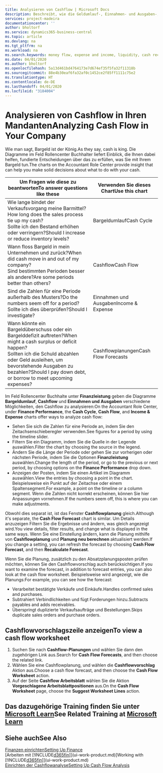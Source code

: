 ```yaml
---
title: Analysieren von Cashflow | Microsoft Docs
description: Beschreibt, wie die Geldumlauf-, Einnahmen- und Ausgaben-, Cash Flow- und Cashflow-Prognosediagramme verwendet werden, um vergangene und künftige Bargeldbewegungen im Unternehmen zu analysieren.
services: project-madeira
documentationcenter: ''
author: bholtorf
ms.service: dynamics365-business-central
ms.topic: article
ms.devlang: na
ms.tgt_pltfrm: na
ms.workload: na
ms.search.keywords: money flow, expense and income, liquidity, cash receipts minus cash payments, Cartera
ms.date: 04/01/2020
ms.author: bholtorf
ms.openlocfilehash: 5a13d461bd4764173e7d674ef35f5fa32f11318b
ms.sourcegitcommit: 88e4b30eaf6fa32af0c1452ce2f85ff1111c75e2
ms.translationtype: HT
ms.contentlocale: de-DE
ms.lasthandoff: 04/01/2020
ms.locfileid: "3184004"
---
```

# <a name="analyzing-cash-flow-in-your-company"></a><span data-ttu-id="0d003-103">Analysieren von Cashflow in Ihren Mandanten</span><span class="sxs-lookup"><span data-stu-id="0d003-103">Analyzing Cash Flow in Your Company</span></span>
<span data-ttu-id="0d003-104">Wie man sagt, Bargeld ist der König.</span><span class="sxs-lookup"><span data-stu-id="0d003-104">As they say, cash is king.</span></span> <span data-ttu-id="0d003-105">Die Diagramme im Feld Rollencenter Buchhalter liefert Einblick, die Ihnen dabei helfen, fundierte Entscheidungen über das zu erfüllen, was Sie mit Ihrem Bargeld tun.</span><span class="sxs-lookup"><span data-stu-id="0d003-105">The charts on the Accountant Role Center provide insight that can help you make solid decisions about what to do with your cash.</span></span>  

| <span data-ttu-id="0d003-106">Um Fragen wie diese zu beantworten</span><span class="sxs-lookup"><span data-stu-id="0d003-106">To answer questions like these</span></span> | <span data-ttu-id="0d003-107">Verwenden Sie dieses Chart</span><span class="sxs-lookup"><span data-stu-id="0d003-107">Use this chart</span></span> |
| --- | --- |
| <span data-ttu-id="0d003-108">Wie lange bindet der Verkaufsvorgang meine Barmittel?</span><span class="sxs-lookup"><span data-stu-id="0d003-108">How long does the sales process tie up my cash?</span></span></br> <span data-ttu-id="0d003-109">Sollte ich den Bestand erhöhen oder verringern?</span><span class="sxs-lookup"><span data-stu-id="0d003-109">Should I increase or reduce inventory levels?</span></span> |<span data-ttu-id="0d003-110">Bargeldumlauf</span><span class="sxs-lookup"><span data-stu-id="0d003-110">Cash Cycle</span></span> |
| <span data-ttu-id="0d003-111">Wann floss Bargeld in mein Unternehmen und zurück?</span><span class="sxs-lookup"><span data-stu-id="0d003-111">When did cash move in and out of my company?</span></span></br> <span data-ttu-id="0d003-112">Sind bestimmten Perioden besser als andere?</span><span class="sxs-lookup"><span data-stu-id="0d003-112">Are some periods better than others?</span></span> |<span data-ttu-id="0d003-113">Cashflow</span><span class="sxs-lookup"><span data-stu-id="0d003-113">Cash Flow</span></span> |
| <span data-ttu-id="0d003-114">Sind die Zahlen für eine Periode außerhalb des Musters?</span><span class="sxs-lookup"><span data-stu-id="0d003-114">Do the numbers seem off for a period?</span></span></br> <span data-ttu-id="0d003-115">Sollte ich dies überprüfen?</span><span class="sxs-lookup"><span data-stu-id="0d003-115">Should I investigate?</span></span> |<span data-ttu-id="0d003-116">Einnahmen und Ausgaben</span><span class="sxs-lookup"><span data-stu-id="0d003-116">Income & Expense</span></span> |
| <span data-ttu-id="0d003-117">Wann könnte ein Bargeldüberschuss oder ein Bargelddefizit auftreten?</span><span class="sxs-lookup"><span data-stu-id="0d003-117">When might a cash surplus or deficit happen?</span></span></br> <span data-ttu-id="0d003-118">Sollten ich die Schuld abzahlen oder Geld ausleihen, um bevorstehende Ausgaben zu bezahlen?</span><span class="sxs-lookup"><span data-stu-id="0d003-118">Should I pay down debt, or borrow to meet upcoming expenses?</span></span> |<span data-ttu-id="0d003-119">Cashflowplanungen</span><span class="sxs-lookup"><span data-stu-id="0d003-119">Cash Flow Forecasts</span></span> |

<span data-ttu-id="0d003-120">Im Feld Rollencenter Buchhalte unter **Finanzleistung** geben die Diagramme **Bargeldumlauf**, **Cashflow** und **Einnahmen und Ausgaben** verschiedene Möglichkeiten, den Cashflow zu analysieren:</span><span class="sxs-lookup"><span data-stu-id="0d003-120">On the Accountant Role Center, under **Finance Performance**, the **Cash Cycle**, **Cash Flow**, and **Income & Expense** charts offer ways to analyze cash flow:</span></span>  

* <span data-ttu-id="0d003-121">Sehen Sie sich die Zahlen für eine Periode an, indem Sie den Zeitachsenschieberegler verwenden.</span><span class="sxs-lookup"><span data-stu-id="0d003-121">See figures for a period by using the timeline slider.</span></span>  
* <span data-ttu-id="0d003-122">Filtern Sie ein Diagramm, indem Sie die Quelle in der Legende auswählen.</span><span class="sxs-lookup"><span data-stu-id="0d003-122">Filter the chart by choosing the source in the legend.</span></span>  
* <span data-ttu-id="0d003-123">Ändern Sie die Länge der Periode oder gehen Sie zur vorherigen oder nächsten Periode, indem Sie die Optionen **Finanzleistung** auswählen.</span><span class="sxs-lookup"><span data-stu-id="0d003-123">Change the length of the period, or go to the previous or next period, by choosing options on the **Finance Performance** drop down.</span></span>  
* <span data-ttu-id="0d003-124">Anzeigen der Posten, indem Sie einen Artikel im Diagramm auswählen.</span><span class="sxs-lookup"><span data-stu-id="0d003-124">View the entries by choosing a point in the chart.</span></span> <span data-ttu-id="0d003-125">Beispielsweise ein Punkt auf der Zeitachse oder einem Spaltensegment.</span><span class="sxs-lookup"><span data-stu-id="0d003-125">For example, a point on the timeline or a column segment.</span></span> <span data-ttu-id="0d003-126">Wenn die Zahlen nicht korrekt erscheinen, können Sie hier Anpassungen vornehmen.</span><span class="sxs-lookup"><span data-stu-id="0d003-126">If the numbers seem off, this is where you can make adjustments.</span></span>  

<span data-ttu-id="0d003-127">Obwohl dies separat ist, ist das Fenster **Cashflowplanung** gleich.</span><span class="sxs-lookup"><span data-stu-id="0d003-127">Although it's separate, the **Cash Flow Forecast** chart is similar.</span></span> <span data-ttu-id="0d003-128">Um Details anzuzeigen Filtern Sie die Ergebnisse und ändern, was gleich angezeigt wird.</span><span class="sxs-lookup"><span data-stu-id="0d003-128">You view details, filter results, and change what is displayed in the same ways.</span></span> <span data-ttu-id="0d003-129">Wenn Sie eine Einstellung ändern, kann die Planung mithilfe von **Cashflowplanung** und **Planung neu berechnen** aktualisiert werden.</span><span class="sxs-lookup"><span data-stu-id="0d003-129">If you change a setting, you can refresh the forecast by choosing **Cash Flow Forecast**, and then **Recalculate Forecast**.</span></span>

<span data-ttu-id="0d003-130">Wenn Sie die Planung, zusätzlich zu den Absatzplanungsposten prüfen möchten, können Sie den Cashflowvorschlag auch berücksichtigen.</span><span class="sxs-lookup"><span data-stu-id="0d003-130">If you want to examine the forecast, in addition to forecast entries, you can also look at the cash flow worksheet.</span></span> <span data-ttu-id="0d003-131">Beispielsweise wird angezeigt, wie die Planungs:</span><span class="sxs-lookup"><span data-stu-id="0d003-131">For example, you can see how the forecast:</span></span>

* <span data-ttu-id="0d003-132">Verarbeitet bestätigte Verkäufe und Einkäufe.</span><span class="sxs-lookup"><span data-stu-id="0d003-132">Handles confirmed sales and purchases.</span></span>  
* <span data-ttu-id="0d003-133">Subtrahiert Verbindlichkeiten und fügt Forderungen hinzu.</span><span class="sxs-lookup"><span data-stu-id="0d003-133">Subtracts payables and adds receivables.</span></span>  
* <span data-ttu-id="0d003-134">Überspringt duplizierte Verkaufsaufträge und Bestellungen.</span><span class="sxs-lookup"><span data-stu-id="0d003-134">Skips duplicate sales orders and purchase orders.</span></span>  

## <a name="to-view-a-cash-flow-worksheet"></a><span data-ttu-id="0d003-135">Cashflowvorschlagszeile anzeigen</span><span class="sxs-lookup"><span data-stu-id="0d003-135">To view a cash flow worksheet</span></span>
1. <span data-ttu-id="0d003-136">Suchen Sie nach **Cashflow-Planungen** und wählen Sie dann den zugehörigen Link aus.</span><span class="sxs-lookup"><span data-stu-id="0d003-136">Search for **Cash Flow Forecasts**, and then choose the related link.</span></span>  
2. <span data-ttu-id="0d003-137">Wählen Sie eine Cashflowplanung, und wählen die **Cashflowvorschlag** Aktion aus.</span><span class="sxs-lookup"><span data-stu-id="0d003-137">Choose a cash flow forecast, and then choose the **Cash Flow Worksheet** action.</span></span>  
3. <span data-ttu-id="0d003-138">Auf der Seite **Cashflow Arbeitsblatt** wählen Sie die Aktion **Vorgeschlagene Arbeitsblattpositionen** aus.</span><span class="sxs-lookup"><span data-stu-id="0d003-138">On the **Cash Flow Worksheet** page, choose the **Suggest Worksheet Lines** action.</span></span>  

## <a name="see-related-training-at-microsoft-learn"></a><span data-ttu-id="0d003-139">Das dazugehörige Training finden Sie unter [Microsoft Learn](/learn/modules/forecast-cash-flow-dynamics-365-business-central/index)</span><span class="sxs-lookup"><span data-stu-id="0d003-139">See Related Training at [Microsoft Learn](/learn/modules/forecast-cash-flow-dynamics-365-business-central/index)</span></span>

## <a name="see-also"></a><span data-ttu-id="0d003-140">Siehe auch</span><span class="sxs-lookup"><span data-stu-id="0d003-140">See Also</span></span>
[<span data-ttu-id="0d003-141">Finanzen einrichten</span><span class="sxs-lookup"><span data-stu-id="0d003-141">Setting Up Finance</span></span>](finance-setup-finance.md)  
<span data-ttu-id="0d003-142">[Arbeiten mit [!INCLUDE[d365fin](includes/d365fin_md.md)]](ui-work-product.md)</span><span class="sxs-lookup"><span data-stu-id="0d003-142">[Working with [!INCLUDE[d365fin](includes/d365fin_md.md)]](ui-work-product.md)</span></span>  
[<span data-ttu-id="0d003-143">Einrichten der Cashflowanalyse</span><span class="sxs-lookup"><span data-stu-id="0d003-143">Setting Up Cash Flow Analysis</span></span>](finance-setup-cash-flow-analyses.md)  
